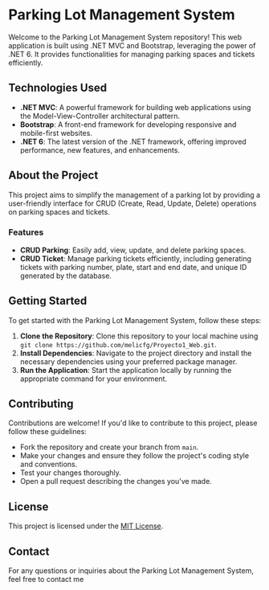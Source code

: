 # Parking Lot Management System

Welcome to the Parking Lot Management System repository! This web application is built using .NET MVC and Bootstrap, leveraging the power of .NET 6. It provides functionalities for managing parking spaces and tickets efficiently.

## Technologies Used

- **.NET MVC**: A powerful framework for building web applications using the Model-View-Controller architectural pattern.
- **Bootstrap**: A front-end framework for developing responsive and mobile-first websites.
- **.NET 6**: The latest version of the .NET framework, offering improved performance, new features, and enhancements.

## About the Project

This project aims to simplify the management of a parking lot by providing a user-friendly interface for CRUD (Create, Read, Update, Delete) operations on parking spaces and tickets.

### Features

- **CRUD Parking**: Easily add, view, update, and delete parking spaces.
- **CRUD Ticket**: Manage parking tickets efficiently, including generating tickets with parking number, plate, start and end date, and unique ID generated by the database.

## Getting Started

To get started with the Parking Lot Management System, follow these steps:

1. **Clone the Repository**: Clone this repository to your local machine using `git clone https://github.com/melicfg/Proyecto1_Web.git`.
2. **Install Dependencies**: Navigate to the project directory and install the necessary dependencies using your preferred package manager.
3. **Run the Application**: Start the application locally by running the appropriate command for your environment.

## Contributing

Contributions are welcome! If you'd like to contribute to this project, please follow these guidelines:

- Fork the repository and create your branch from `main`.
- Make your changes and ensure they follow the project's coding style and conventions.
- Test your changes thoroughly.
- Open a pull request describing the changes you've made.

## License

This project is licensed under the [MIT License](LICENSE).

## Contact

For any questions or inquiries about the Parking Lot Management System, feel free to contact me